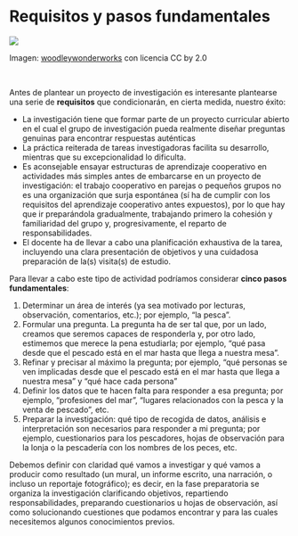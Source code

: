 
# Requisitos y pasos fundamentales

![](https://github.com/catedu/abp/blob/master/img/696e7665737469676163696fcc816e5f64655f63616d706f.jpg)

Imagen: [woodleywonderworks](http://www.flickr.com/photos/wwworks/4121373286/in/photostream/) con licencia CC by 2.0

 

Antes de plantear un proyecto de investigación es interesante plantearse una serie de **requisitos** que condicionarán, en cierta medida, nuestro éxito:

- La investigación tiene que formar parte de un proyecto curricular abierto en el cual el grupo de investigación pueda realmente diseñar preguntas genuinas para encontrar respuestas auténticas
- La práctica reiterada de tareas investigadoras facilita su desarrollo, mientras que su excepcionalidad lo dificulta.
- Es aconsejable ensayar estructuras de aprendizaje cooperativo en actividades más simples antes de embarcarse en un proyecto de investigación: el trabajo cooperativo en parejas o pequeños grupos no es una organización que surja espontánea (sí ha de cumplir con los requisitos del aprendizaje cooperativo antes expuestos), por lo que hay que ir preparándola gradualmente, trabajando primero la cohesión y familiaridad del grupo y, progresivamente, el reparto de responsabilidades.
- El docente ha de llevar a cabo una planificación exhaustiva de la tarea, incluyendo una clara presentación de objetivos y una cuidadosa preparación de la(s) visita(s) de estudio.

Para llevar a cabo este tipo de actividad podríamos considerar **cinco pasos fundamentales**:

1. Determinar un área de interés (ya sea motivado por lecturas, observación, comentarios, etc.); por ejemplo, “la pesca”.
1. Formular una pregunta. La pregunta ha de ser tal que, por un lado, creamos que seremos capaces de responderla y, por otro lado, estimemos que merece la pena estudiarla; por ejemplo, “qué pasa desde que el pescado está en el mar hasta que llega a nuestra mesa”.
1. Refinar y precisar al máximo la pregunta; por ejemplo, “qué personas se ven implicadas desde que el pescado está en el mar hasta que llega a nuestra mesa” y “qué hace cada persona”
1. Definir los datos que te hacen falta para responder a esa pregunta; por ejemplo, “profesiones del mar”, “lugares relacionados con la pesca y la venta de pescado”, etc.
1. Preparar la investigación: qué tipo de recogida de datos, análisis e interpretación son necesarios para responder a mi pregunta; por ejemplo, cuestionarios para los pescadores, hojas de observación para la lonja o la pescadería con los nombres de los peces, etc.

Debemos definir con claridad qué vamos a investigar y qué vamos a producir como resultado (un mural, un informe escrito, una narración, o incluso un reportaje fotográfico); es decir, en la fase preparatoria se organiza la investigación clarificando objetivos, repartiendo responsabilidades, preparando cuestionarios u hojas de observación, así como solucionando cuestiones que podamos encontrar y para las cuales necesitemos algunos conocimientos previos.

